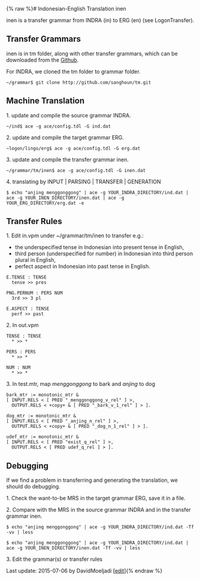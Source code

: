 {% raw %}# Indonesian-English Translation inen

inen is a transfer grammar from INDRA (in) to ERG (en) (see
LogonTransfer).

## Transfer Grammars

inen is in tm folder, along with other transfer grammars, which can be
downloaded from the [Github](https://github.com/sanghoun/tm).

For INDRA, we cloned the tm folder to grammar folder.

    ~/grammar$ git clone http://github.com/sanghoun/tm.git

## Machine Translation

1\. update and compile the source grammar INDRA.

    ~/ind$ ace -g ace/config.tdl -G ind.dat

2\. update and compile the target grammar ERG.

    ~logon/lingo/erg$ ace -g ace/config.tdl -G erg.dat

3\. update and compile the transfer grammar inen.

    ~/grammar/tm/inen$ ace -g ace/config.tdl -G inen.dat

4\. translating by INPUT \| PARSING \| TRANSFER \| GENERATION

    $ echo "anjing menggonggong" | ace -g YOUR_INDRA_DIRECTORY/ind.dat | ace -g YOUR_INEN_DIRECTORY/inen.dat | ace -g YOUR_ERG_DIRECTORY/erg.dat -e

## Transfer Rules

1\. Edit in.vpm under \~/grammar/tm/inen to transfer e.g.:

- the underspecified tense in Indonesian into present tense in
English,
- third person (underspecified for number) in Indonesian into third
person plural in English,
- perfect aspect in Indonesian into past tense in English.

<!-- -->


    E.TENSE : TENSE
      tense >> pres
    
    PNG.PERNUM : PERS NUM
      3rd >> 3 pl
    
    E.ASPECT : TENSE
      perf >> past

2\. In out.vpm

    TENSE : TENSE
      * >> *
    
    PERS : PERS
      * >> *
    
    NUM : NUM
      * >> *

3\. In test.mtr, map *menggonggong* to bark and *anjing* to dog

    bark_mtr := monotonic_mtr &
    [ INPUT.RELS < [ PRED "_menggonggong_v_rel" ] >,
      OUTPUT.RELS < +copy+ & [ PRED "_bark_v_1_rel" ] > ].
    
    dog_mtr := monotonic_mtr &
    [ INPUT.RELS < [ PRED "_anjing_n_rel" ] >,
      OUTPUT.RELS < +copy+ & [ PRED "_dog_n_1_rel" ] > ].
    
    udef_mtr := monotonic_mtr &
    [ INPUT.RELS < [ PRED "exist_q_rel" ] >,
      OUTPUT.RELS < [ PRED udef_q_rel ] > ].

## Debugging

If we find a problem in transferring and generating the translation, we
should do debugging.

1\. Check the want-to-be MRS in the target grammar ERG, save it in a
file.

2\. Compare with the MRS in the source grammar INDRA and in the transfer
grammar inen.

    $ echo "anjing menggonggong" | ace -g YOUR_INDRA_DIRECTORY/ind.dat -Tf -vv | less
    
    $ echo "anjing menggonggong" | ace -g YOUR_INDRA_DIRECTORY/ind.dat | ace -g YOUR_INEN_DIRECTORY/inen.dat -Tf -vv | less

3\. Edit the grammar(s) or transfer rules

Last update: 2015-07-06 by DavidMoeljadi [[edit](https://github.com/delph-in/docs/wiki/IndraTranslation/_edit)]{% endraw %}